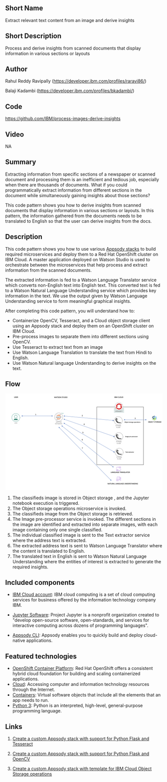 ## Short Name

Extract relevant text content from an image and derive insights

## Short Description

Process and derive insights from scanned documents that display information in various sections or layouts

## Author
Rahul Reddy Ravipally (https://developer.ibm.com/profiles/raravi86/)

Balaji Kadambi (https://developer.ibm.com/profiles/bkadambi/)

## Code
https://github.com/IBM/process-images-derive-insights

## Video
NA

## Summary

Extracting information from specific sections of a newspaper or scanned document and processing them is an inefficient and tedious job, especially when there are thousands of documents. What if you could programmatically extract information from different sections in the document while simultaneously gaining insights about those sections?

This code pattern shows you how to derive insights from scanned documents that display information in various sections or layouts. In this pattern, the information gathered from the documents needs to be translated to English so that the user can derive insights from the docs.

## Description

This code pattern shows you how to use various [Appsody stacks](https://appsody.dev/docs/stacks/stacks-overview/) to build required microservices and deploy them to a Red Hat OpenShift cluster on IBM Cloud. A master application deployed on Watson Studio is used to orchestrate between the microservices that help process and extract information from the scanned documents. 

The extracted information is fed to a Watson Language Translator service which converts non-English text into English text. This converted text is fed to a Watson Natural Language Understanding service which provides key information in the text. We use the output given by Watson Language Understanding service to form meaningful graphical insights.

After completing this code pattern, you will understand how to:

* Containerize OpenCV, Tesseract, and a Cloud object storage client using an Appsody stack and deploy them on an OpenShift cluster on IBM Cloud.
* Pre-process images to separate them into different sections using OpenCV.
* Use Tesseract to extract text from an image
* Use Watson Language Translation to translate the text from Hindi to English.
* Use Watson Natural language Understanding to derive insights on the text.

## Flow

![](images/architecture.png)

1. The classifieds image is stored in Object storage<!--EM: Any object storage? Or IBM Cloud Object Storage?--> <!--BK: Its IBM Cloud Object Storage -->, and the Jupyter notebook execution is triggered.
2. The Object storage operations microservice is invoked.
3. The classifieds image from the Object storage is retrieved.
4. The Image pre-processor service is invoked. The different sections in the image are identified and extracted into separate images, with each image containing only one single classified.
5. The individual classified image is sent to the Text extractor <!--EM: What is this text extractor service? Is that part of Tesseract?--><!--BK: Yes we create a service to invoke APIs on Tesseract.-->service where the address text is extracted.
6. The extracted address text is sent to Watson Language Translator where the content is translated to English.
7. The translated text in English is sent to Watson Natural Language Understanding where the entities of interest is extracted to generate the required insights.

## Included components

* [IBM Cloud account](https://www.ibm.com/cloud/): IBM cloud computing is a set of cloud computing services for business offered by the information technology company IBM.

* [Jupyter Software](https://jupyter.org/install): Project Jupyter is a nonprofit organization created to "develop open-source software, open-standards, and services for interactive computing across dozens of programming languages".

* [Appsody CLI](https://appsody.dev/docs/installing/installing-appsody): Appsody enables you to quickly build and deploy cloud-native applications.

## Featured technologies

* [OpenShift Container Platform](https://www.openshift.com/): Red Hat OpenShift offers a consistent hybrid cloud foundation for building and scaling containerized applications.
* [Cloud](https://en.wikipedia.org/wiki/Cloud_computing): Accessing computer and information technology resources through the Internet.
* [Containers](https://www.ibm.com/cloud/learn/containers): Virtual software objects that include all the elements that an app needs to run.
* [Python 3](https://www.python.org/downloads/): Python is an interpreted, high-level, general-purpose programming language.

## Links

1. [Create a custom Appsody stack with support for Python Flask and Tesseract](https://developer.ibm.com/tutorials/create-a-custom-appsody-stack-with-python-flask-and-tesseract-support/)

2. [Create a custom Appsody stack with support for Python Flask and OpenCV](https://developer.ibm.com/tutorials/create-a-custom-appsody-stack-with-python-flask-and-opencv-support/)

3. [Create a custom Appsody stack with template for IBM Cloud Object Storage operations](https://developer.ibm.com/tutorials/create-custom-appsody-stack-template-ibm-cloud-object-storage/)

